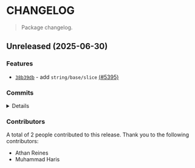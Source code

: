 # CHANGELOG

> Package changelog.

<section class="release" id="unreleased">

## Unreleased (2025-06-30)

<section class="features">

### Features

-   [`38b39db`](https://github.com/stdlib-js/stdlib/commit/38b39dba03763c4847268176872dcdccecc34f16) - add `string/base/slice` [(#5395)](https://github.com/stdlib-js/stdlib/pull/5395)

</section>

<!-- /.features -->

<section class="commits">

### Commits

<details>

-   [`38b39db`](https://github.com/stdlib-js/stdlib/commit/38b39dba03763c4847268176872dcdccecc34f16) - **feat:** add `string/base/slice` [(#5395)](https://github.com/stdlib-js/stdlib/pull/5395) _(by Muhammad Haris, Athan Reines)_

</details>

</section>

<!-- /.commits -->

<section class="contributors">

### Contributors

A total of 2 people contributed to this release. Thank you to the following contributors:

-   Athan Reines
-   Muhammad Haris

</section>

<!-- /.contributors -->

</section>

<!-- /.release -->

